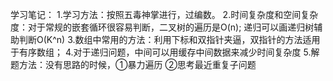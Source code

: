 学习笔记：
1.学习方法：按照五毒神掌进行，过编数。
2.时间复杂度和空间复杂度：对于常规的嵌套循环很容易判断，二叉树的遍历是O(n);
  递归可以画递归树辅助判断O(K^n)
3.数组中常用的方法：利用下标和双指针夹逼，双指针的方法适用于有序数组；
4.对于递归问题，中间可以用缓存中间数据来减少时间复杂度
5.解题方法：没有思路的时候，①暴力遍历 ②思考最近重复子问题
